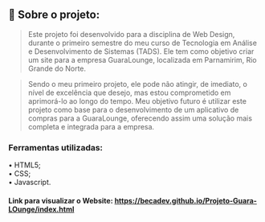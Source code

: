 ## 📂 Sobre o projeto:
> Este projeto foi desenvolvido para a disciplina de Web Design, durante o primeiro semestre do meu curso de Tecnologia em Análise e Desenvolvimento de Sistemas (TADS). Ele tem como objetivo criar um site para a empresa GuaraLounge, localizada em Parnamirim, Rio Grande do Norte.

> Sendo o meu primeiro projeto, ele pode não atingir, de imediato, o nível de excelência que desejo, mas estou comprometido em aprimorá-lo ao longo do tempo. Meu objetivo futuro é utilizar este projeto como base para o desenvolvimento de um aplicativo de compras para a GuaraLounge, oferecendo assim uma solução mais completa e integrada para a empresa.





### Ferramentas utilizadas:
• HTML5; <br>
• CSS; <br>
• Javascript. <br>

#### Link para visualizar o Website: https://becadev.github.io/Projeto-Guara-LOunge/index.html
